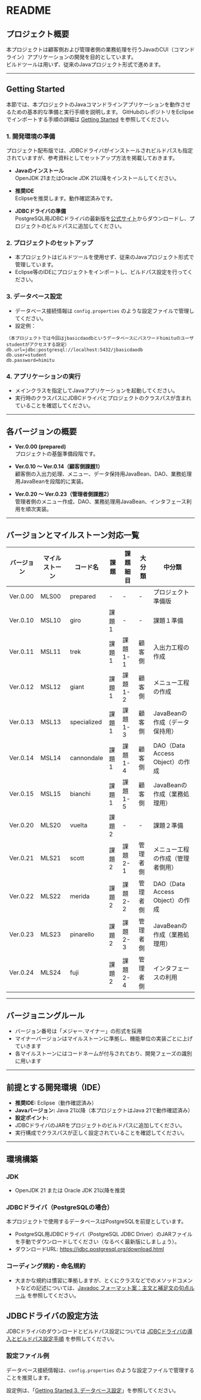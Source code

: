 # README

## プロジェクト概要

本プロジェクトは顧客側および管理者側の業務処理を行うJavaのCUI（コマンドライン）アプリケーションの開発を目的としています。  
ビルドツールは用いず、従来のJavaプロジェクト形式で進めます。

---

## Getting Started

本節では、本プロジェクトのJavaコマンドラインアプリケーションを動作させるための基本的な準備と実行手順を説明します。
GitHubのレポジトリをEclipseでインポートする手順の詳細は [Getting Started](./docs/manuals/getting-started.md) を参照してください。

### 1. 開発環境の準備

プロジェクト配布版では、JDBCドライバがインストールされビルドパスも指定されていますが、参考資料としてセットアップ方法を掲載しておきます。

- **Javaのインストール**  
  OpenJDK 21またはOracle JDK 21以降をインストールしてください。

- **推奨IDE**  
  Eclipseを推奨します。動作確認済みです。

- **JDBCドライバの準備**  
  PostgreSQL用JDBCドライバの最新版を[公式サイト](https://jdbc.postgresql.org/download.html)からダウンロードし、プロジェクトのビルドパスに追加してください。

### 2. プロジェクトのセットアップ

- 本プロジェクトはビルドツールを使用せず、従来のJavaプロジェクト形式で管理しています。  
- Eclipse等のIDEにプロジェクトをインポートし、ビルドパス設定を行ってください。

### 3. データベース設定<a id="db-setup"></a>

- データベース接続情報は `config.properties` のような設定ファイルで管理してください。  
- 設定例：

```
（本プロジェクトでは今回はjbasicdaodbというデータベースにパスワードhimituのユーザstudentがアクセスする設定）
db.url=jdbc:postgresql://localhost:5432/jbasicdaodb
db.user=student
db.password=himitu
```

### 4. アプリケーションの実行

- メインクラスを指定してJavaアプリケーションを起動してください。  
- 実行時のクラスパスにJDBCドライバとプロジェクトのクラスパスが含まれていることを確認してください。

---

## 各バージョンの概要

- **Ver.0.00 (prepared)**  
プロジェクトの基盤準備段階です。

- **Ver.0.10 ～ Ver.0.14（顧客側課題1）**  
顧客側の入出力処理、メニュー、データ保持用JavaBean、DAO、業務処理用JavaBeanを段階的に実装。

- **Ver.0.20 ～ Ver.0.23（管理者側課題2）**  
管理者側のメニュー作成、DAO、業務処理用JavaBean、インタフェース利用を順次実装。

---

## バージョンとマイルストーン対応一覧

| バージョン  | マイルストーン | コード名     | 課題  | 課題細目        | 大分類  | 中分類                         |
|-------------|----------------|--------------|-------|-----------------|---------|------------------------------|
| Ver.0.00   | MLS00          | prepared     | -     | -               | -       | プロジェクト準備版             |
| Ver.0.10  | MSL10          | giro         | 課題1 | -               | -       | 課題１準備               |
| Ver.0.11  | MSL11          | trek         | 課題1 | 課題1-1         | 顧客側  | 入出力工程の作成               |
| Ver.0.12  | MSL12          | giant        | 課題1 | 課題1-2         | 顧客側  | メニュー工程の作成             |
| Ver.0.13  | MSL13          | specialized  | 課題1 | 課題1-3         | 顧客側  | JavaBeanの作成（データ保持用） |
| Ver.0.14  | MSL14          | cannondale   | 課題1 | 課題1-4         | 顧客側  | DAO（Data Access Object）の作成|
| Ver.0.15  | MSL15          | bianchi      | 課題1 | 課題1-5         | 顧客側  | JavaBeanの作成（業務処理用）   |
| Ver.0.20  | MLS20          | vuelta       | 課題2 | -               | -       | 課題２準備|
| Ver.0.21  | MLS21          | scott        | 課題2 | 課題2-1         | 管理者側| メニュー工程の作成（管理者側用）|
| Ver.0.22  | MLS22          | merida       | 課題2 | 課題2-2         | 管理者側| DAO（Data Access Object）の作成|
| Ver.0.23  | MLS23          | pinarello    | 課題2 | 課題2-3         | 管理者側| JavaBeanの作成（業務処理用）   |
| Ver.0.24  | MLS24          | fuji         | 課題2 | 課題2-4         | 管理者側| インタフェースの利用           |

---

## バージョニングルール

- バージョン番号は「メジャー.マイナー」の形式を採用  
- マイナーバージョンはマイルストーンに準拠し、機能単位の実装ごとに上げていきます  
- 各マイルストーンにはコードネームが付与されており、開発フェーズの識別に用います

---

## 前提とする開発環境（IDE）

- **推奨IDE:** Eclipse（動作確認済み）  
- **Javaバージョン:** Java 21以降（本プロジェクトはJava 21で動作確認済み）  
- **設定ポイント:**  
- JDBCドライバのJARをプロジェクトのビルドパスに追加してください。  
- 実行構成でクラスパスが正しく設定されていることを確認してください。  

---

## 環境構築

### JDK

- OpenJDK 21 または Oracle JDK 21以降を推奨

### JDBCドライバ（PostgreSQLの場合）

本プロジェクトで使用するデータベースはPostgreSQLを前提としています。

- PostgreSQL用JDBCドライバ（PostgreSQL JDBC Driver）のJARファイルを手動でダウンロードしてください（なるべく最新版にしましょう）。  
- ダウンロードURL: https://jdbc.postgresql.org/download.html

### コーディング規約・命名規約

- 大まかな規約は慣習に準拠しますが、とくにクラスなどでのメソッドコメントなどの記述については、[Javadoc フォーマット案：主文と補足文の句点ルール](./docs/manuals/javadoc_format_and_examples.md) を参照してください。

## JDBCドライバの設定方法

JDBCドライバのダウンロードとビルドパス設定については [JDBCドライバの導入とビルドパス設定手順](./docs/manuals/jdbc-driver-setup.md) を参照してください。

### 設定ファイル例

データベース接続情報は、`config.properties` のような設定ファイルで管理することを推奨します。  

設定例は、「[Getting Started 3. データベース設定](#db-setup)」を参照してください。

